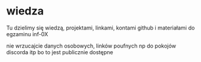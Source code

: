# wiedza
Tu dzielimy się wiedzą, projektami, linkami, kontami github i materiałami do egzaminu inf-0X

nie wrzucajcie danych osobowych, linków poufnych np do pokojów discorda itp bo to jest publicznie dostępne
